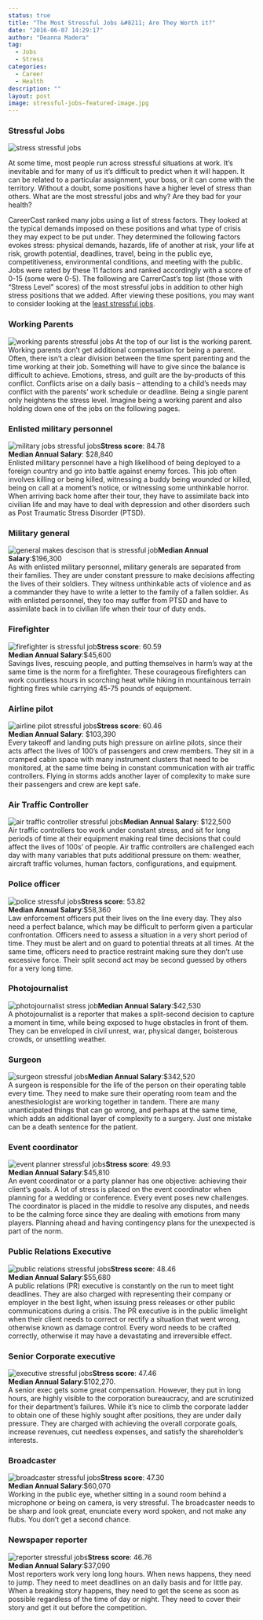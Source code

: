 ```yaml
---
status: true
title: "The Most Stressful Jobs &#8211; Are They Worth it?"
date: "2016-06-07 14:29:17"
author: "Deanna Madera"
tag:
  - Jobs
  - Stress
categories:
  - Career
  - Health
description: ""
layout: post
image: stressful-jobs-featured-image.jpg
---
```


### Stressful Jobs

![stress stressful jobs](/posts/stress-stressful-jobs.jpg)

At some time, most people run across stressful situations at work. It’s inevitable and for many of us it’s difficult to predict when it will happen. It can be related to a particular assignment, your boss, or it can come with the territory. Without a doubt, some positions have a higher level of stress than others. What are the most stressful jobs and why? Are they bad for your health?

CareerCast ranked many jobs using a list of stress factors. They looked at the typical demands imposed on these positions and what type of crisis they may expect to be put under. They determined the following factors evokes stress: physical demands, hazards, life of another at risk, your life at risk, growth potential, deadlines, travel, being in the public eye, competitiveness, environmental conditions, and meeting with the public. Jobs were rated by these 11 factors and ranked accordingly with a score of 0-15 (some were 0-5). The following are CarrerCast’s top list (those with “Stress Level” scores) of the most stressful jobs in addition to other high stress positions that we added. After viewing these positions, you may want to consider looking at the [least stressful jobs](/highest-paying-least-stressful-jobs).

### Working Parents

![working parents stressful jobs](/posts/working-parents-stressful-jobs.jpg) At the top of our list is the working parent. Working parents don’t get additional compensation for being a parent. Often, there isn’t a clear division between the time spent parenting and the time working at their job. Something will have to give since the balance is difficult to achieve. Emotions, stress, and guilt are the by-products of this conflict. Conflicts arise on a daily basis – attending to a child’s needs may conflict with the parents’ work schedule or deadline. Being a single parent only heightens the stress level. Imagine being a working parent and also holding down one of the jobs on the following pages.

### Enlisted military personnel

![military jobs stressful jobs](/posts/military-jobs-stressful-jobs.jpg)**Stress score**: 84.78  
**Median Annual Salary**: $28,840  
Enlisted military personnel have a high likelihood of being deployed to a foreign country and go into battle against enemy forces. This job often involves killing or being killed, witnessing a buddy being wounded or killed, being on call at a moment’s notice, or witnessing some unthinkable horror. When arriving back home after their tour, they have to assimilate back into civilian life and may have to deal with depression and other disorders such as Post Traumatic Stress Disorder (PTSD).

### Military general

![general makes descison that is stressful job](/posts/enlisted-army-troops.jpg)**Median Annual Salary**:$196,300  
As with enlisted military personnel, military generals are separated from their families. They are under constant pressure to make decisions affecting the lives of their soldiers. They witness unthinkable acts of violence and as a commander they have to write a letter to the family of a fallen soldier. As with enlisted personnel, they too may suffer from PTSD and have to assimilate back in to civilian life when their tour of duty ends.

### Firefighter

![firefighter is stressful job](/posts/firefighter-is-stressful-job.jpg)**Stress score**: 60.59  
**Median Annual Salary**:$45,600  
Savings lives, rescuing people, and putting themselves in harm’s way at the same time is the norm for a firefighter. These courageous firefighters can work countless hours in scorching heat while hiking in mountainous terrain fighting fires while carrying 45-75 pounds of equipment.

### Airline pilot

![airline pilot stressful jobs](/posts/airline-pilot-stressful-jobs.jpg)**Stress score**: 60.46  
**Median Annual Salary**: $103,390  
Every takeoff and landing puts high pressure on airline pilots, since their acts affect the lives of 100’s of passengers and crew members. They sit in a cramped cabin space with many instrument clusters that need to be monitored, at the same time being in constant communication with air traffic controllers. Flying in storms adds another layer of complexity to make sure their passengers and crew are kept safe.

### Air Traffic Controller

![air traffic controller stressful jobs](/posts/air-traffic-controller-stressful-jobs.jpg)**Median Annual Salary**: $122,500  
Air traffic controllers too work under constant stress, and sit for long periods of time at their equipment making real time decisions that could affect the lives of 100s’ of people. Air traffic controllers are challenged each day with many variables that puts additional pressure on them: weather, aircraft traffic volumes, human factors, configurations, and equipment.

### Police officer

![police stressful jobs](/posts/police-stressful-jobs.jpg)**Stress score**: 53.82  
**Median Annual Salary**:$58,360  
Law enforcement officers put their lives on the line every day. They also need a perfect balance, which may be difficult to perform given a particular confrontation. Officers need to assess a situation in a very short period of time. They must be alert and on guard to potential threats at all times. At the same time, officers need to practice restraint making sure they don’t use excessive force. Their split second act may be second guessed by others for a very long time.

### Photojournalist

![photojournalist stress job](/posts/photojournalist-stress-job.jpg)**Median Annual Salary**:$42,530  
A photojournalist is a reporter that makes a split-second decision to capture a moment in time, while being exposed to huge obstacles in front of them. They can be enveloped in civil unrest, war, physical danger, boisterous crowds, or unsettling weather.

### Surgeon

![surgeon stressful jobs](/posts/surgeon-stressful-jobs.jpg)**Median Annual Salary**:$342,520  
A surgeon is responsible for the life of the person on their operating table every time. They need to make sure their operating room team and the anesthesiologist are working together in tandem. There are many unanticipated things that can go wrong, and perhaps at the same time, which adds an additional layer of complexity to a surgery. Just one mistake can be a death sentence for the patient.

### Event coordinator

![event planner stressful jobs](/posts/event-planner-stressful-jobs.jpg)**Stress score**: 49.93  
**Median Annual Salary**:$45,810  
An event coordinator or a party planner has one objective: achieving their client’s goals. A lot of stress is placed on the event coordinator when planning for a wedding or conference. Every event poses new challenges. The coordinator is placed in the middle to resolve any disputes, and needs to be the calming force since they are dealing with emotions from many players. Planning ahead and having contingency plans for the unexpected is part of the norm.

### Public Relations Executive

![public relations stressful jobs](/posts/public-relations-stressful-jobs.jpg)**Stress score**: 48.46  
**Median Annual Salary**:$55,680  
A public relations (PR) executive is constantly on the run to meet tight deadlines. They are also charged with representing their company or employer in the best light, when issuing press releases or other public communications during a crisis. The PR executive is in the public limelight when their client needs to correct or rectify a situation that went wrong, otherwise known as damage control. Every word needs to be crafted correctly, otherwise it may have a devastating and irreversible effect.

### Senior Corporate executive

![executive stressful jobs](/posts/executive-stressful-jobs.jpg)**Stress score**: 47.46  
**Median Annual Salary**:$102,270.  
A senior exec gets some great compensation. However, they put in long hours, are highly visible to the corporation bureaucracy, and are scrutinized for their department’s failures. While it’s nice to climb the corporate ladder to obtain one of these highly sought after positions, they are under daily pressure. They are charged with achieving the overall corporate goals, increase revenues, cut needless expenses, and satisfy the shareholder’s interests.

### Broadcaster

![broadcaster stressful jobs](/posts/broadcaster-stressful-jobs.jpg)**Stress score**: 47.30  
**Median Annual Salary**:$60,070  
Working in the public eye, whether sitting in a sound room behind a microphone or being on camera, is very stressful. The broadcaster needs to be sharp and look great, enunciate every word spoken, and not make any flubs. You don’t get a second chance.

### Newspaper reporter

![reporter stressful jobs](/posts/reporter-stressful-jobs.jpg)**Stress score**: 46.76  
**Median Annual Salary**:$37,090  
Most reporters work very long long hours. When news happens, they need to jump. They need to meet deadlines on an daily basis and for little pay. When a breaking story happens, they need to get the scene as soon as possible regardless of the time of day or night. They need to cover their story and get it out before the competition.
